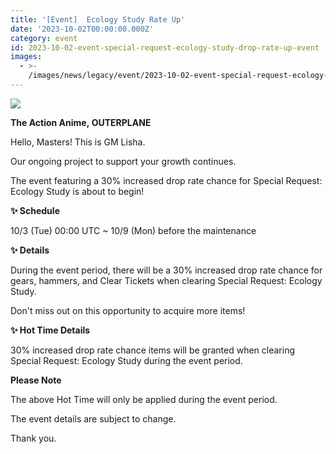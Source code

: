 ```yaml
---
title: '[Event]  Ecology Study Rate Up'
date: '2023-10-02T00:00:00.000Z'
category: event
id: 2023-10-02-event-special-request-ecology-study-drop-rate-up-event
images:
  - >-
    /images/news/legacy/event/2023-10-02-event-special-request-ecology-study-drop-rate-up-event/b7b874754a2142a597dbf3773f491d31.webp
---
```


![](/images/news/legacy/event/2023-10-02-event-special-request-ecology-study-drop-rate-up-event/b7b874754a2142a597dbf3773f491d31.webp)  

**The Action Anime, OUTERPLANE**

Hello, Masters! This is GM Lisha.

Our ongoing project to support your growth continues.

The event featuring a 30% increased drop rate chance for Special Request: Ecology Study is about to begin!

  
**✨ Schedule**

10/3 (Tue) 00:00 UTC ~ 10/9 (Mon) before the maintenance

**✨ Details**

During the event period, there will be a 30% increased drop rate chance for gears, hammers, and Clear Tickets when clearing Special Request: Ecology Study.

Don't miss out on this opportunity to acquire more items!

**✨ Hot Time Details**

30% increased drop rate chance items will be granted when clearing Special Request: Ecology Study during the event period.

**Please Note**

The above Hot Time will only be applied during the event period.

The event details are subject to change.

Thank you.
